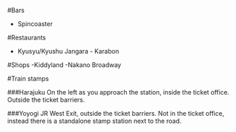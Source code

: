 #Bars
- Spincoaster

#Restaurants
- Kyusyu/Kyushu Jangara - Karabon

#Shops
-Kiddyland
-Nakano Broadway

#Train stamps

###Harajuku
On the left as you approach the station, inside the ticket office. Outside the ticket barriers.

###Yoyogi
JR West Exit, outside the ticket barriers. Not in the ticket office, instead there is a standalone stamp station next to the road.
